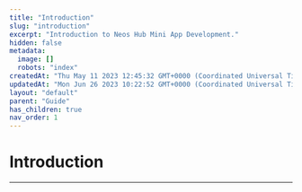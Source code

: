 ```yaml
---
title: "Introduction"
slug: "introduction"
excerpt: "Introduction to Neos Hub Mini App Development."
hidden: false
metadata: 
  image: []
  robots: "index"
createdAt: "Thu May 11 2023 12:45:32 GMT+0000 (Coordinated Universal Time)"
updatedAt: "Mon Jun 26 2023 10:22:52 GMT+0000 (Coordinated Universal Time)"
layout: "default"
parent: "Guide"
has_children: true
nav_order: 1
---
```

# Introduction 
*** 
